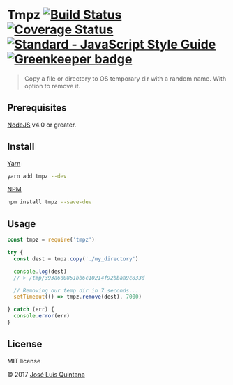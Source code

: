 # Tmpz [![Build Status](https://travis-ci.org/joseluisq/tmpz.svg?branch=master)](https://travis-ci.org/joseluisq/tmpz) [![Coverage Status](https://coveralls.io/repos/github/joseluisq/tmpz/badge.svg?branch=master)](https://coveralls.io/github/joseluisq/tmpz?branch=master) [![Standard - JavaScript Style Guide](https://img.shields.io/badge/code%20style-standard-brightgreen.svg)](http://standardjs.com/) [![Greenkeeper badge](https://badges.greenkeeper.io/joseluisq/tmpz.svg)](https://greenkeeper.io/)

> Copy a file or directory to OS temporary dir with a random name. With option to remove it.

## Prerequisites

[NodeJS](https://nodejs.org) v4.0 or greater.

## Install

[Yarn](https://github.com/yarnpkg/)

```sh
yarn add tmpz --dev
```

[NPM](https://www.npmjs.com/)

```sh
npm install tmpz --save-dev
```

## Usage

```js
const tmpz = require('tmpz')

try {
  const dest = tmpz.copy('./my_directory')

  console.log(dest)
  // > /tmp/393a6d0851bb6c10214f92bbaa9c833d

  // Removing our temp dir in 7 seconds...
  setTimeout(() => tmpz.remove(dest), 7000)

} catch (err) {
  console.error(err)
}
```

## License
MIT license

© 2017 [José Luis Quintana](http://quintana.io)
